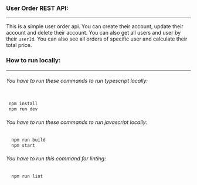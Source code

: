### User Order REST API:
---
This is a simple user order api. You can create their account, update their account and delete their account. You can also get all users and user by their `userId`. You can also see all orders of specific user and calculate their total price.

### How to run locally:
---
###### You have to run these commands to run typescript locally:
```javascript

 npm install
 npm run dev
```

###### You have to run these commands to run javascript locally:
```javascript
  npm run build
  npm start
```

###### You have to run this command for linting:
```javascript
  npm run lint
```